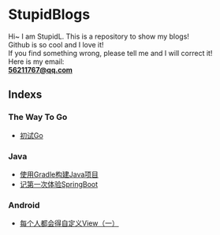 # StupidBlogs
Hi~ I am StupidL. This is a repository to show my blogs!  
Github is so cool and I love it!  
If you find something wrong, please tell me and I will correct it!  
Here is my email:  
**56211767@qq.com**  
  

## Indexs  

### The Way To Go  
* [初试Go](https://github.com/StupidL/StupidBlogs/tree/master/Blogs/01_1.md)  

### Java  
* [使用Gradle构建Java项目](https://github.com/StupidL/StupidBlogs/tree/master/Blogs/build_java_projects_with_gradle.md)    
* [记第一次体验SpringBoot](http://123.206.221.113/article/spring_boot_in_the_first_time)  

### Android  
* [每个人都会得自定义View（一）](https://github.com/StupidL/StupidBlogs/tree/master/Blogs/custom_arc_view.md)  



